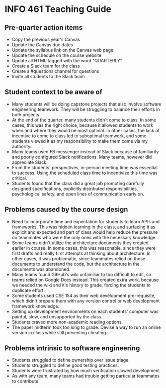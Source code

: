 # INFO 461 Teaching Guide

## Pre-quarter action items

* Copy the previous year's Canvas
* Update the Canvas due dates
* Update the syllabus link on the Canvas web page
* Update the schedule on the course website
* Update all HTML tagged with the word "QUARTERLY"
* Create a Slack team for the class
* Create a #questions channel for questions
* Invite all students to the Slack team

## Student context to be aware of

* Many students will be doing capstone projects that also involve software engineering teamwork. They will be struggling to balance their efforts in both projects.
* At the end of the quarter, many students didn't come to class. In some cases, this was the right choice, because it allowed students to work when and where they would be most optimal. In other cases, the lack of incentive to come to class led to suboptimal teamwork, and some students viewed it as my responsibility to make them come via my authority.
* Many teams used FB messenger instead of Slack because of familiarity and poorly configured Slack notifications. Many teams, however did appreciate Slack.
* From the students' perspectives, in-person meeting time was essential to success. Using the scheduled class time to incentivize this time was critical.
* Students found that the class did a great job promoting carefully designed specifications, explicitly distributed responsibilities, psychological safety, and open lines of communication early on.

## Problems caused by the course design

* Need to incorporate time and expectation for students to learn APIs and frameworks. This was hidden learning in the class, and surfacing it as explicit and expected and part of class would help reduce the pressure on teammates who were the only ones with the necessary knowledge.
* Some teams didn't utilize the architecture documents they created earlier in course. In some cases, this was reasonable, since they were first drafts and really first attempts at thinking about architecture. In other cases, it was problematic, since teammates relied on those documents to understand the code, but the architecture in the documents was abandoned.
* Many teams found GitHub's wiki unfamiliar to too difficult to edit, so teams relied on Google Docs instead. This created extra work, because we needed the wiki and it's history to grade, forcing the students to duplicate effort.
* Some students used CSE 154 as their web development pre-requisite, which didn't prepare them with any version control or web development framework knowledge.
* Setting up development environments on each students' computer was painful, slow, and unsupported by the class.
* Students craved more non-academic reading options.
* The paper midterm took too long to grade. Devise a way to run an online version in class while still preventing cheating.

## Problems intrinsic to software engineering
* Students struggled to define ownership over issue triage.
* Students struggled to define good testing practices.
* Students were frustrated by how much verification slowed development
* As with any team, many teams had trouble getting particular teammates to contribute.

